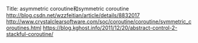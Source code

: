 Title: asymmetric coroutine和symmetric coroutine
http://blog.csdn.net/wzzfeitian/article/details/8832017
http://www.crystalclearsoftware.com/soc/coroutine/coroutine/symmetric_coroutines.html
https://blog.kghost.info/2011/12/20/abstract-control-2-stackful-coroutine/
